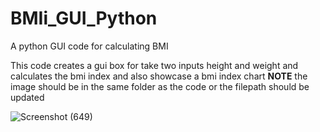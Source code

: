 
# BMIi_GUI_Python
A python GUI code for calculating BMI

This code creates a gui box for take two inputs height and weight and calculates the bmi index and also showcase a bmi index chart 
__NOTE__ the image should be in the same folder as the code or the filepath should be updated 


![Screenshot (649)](https://user-images.githubusercontent.com/67970026/124821220-11ae8e80-df8c-11eb-9719-5e9d3f345fac.png)

